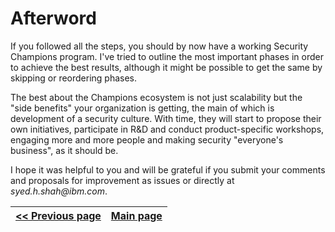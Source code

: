 # Afterword
If you followed all the steps, you should by now have a working Security Champions
program. I've tried to outline the most important phases in order to achieve
the best results, although it might be possible to get the same by skipping or
reordering phases.

The best about the Champions ecosystem is not just scalability but the "side benefits"
your organization is getting, the main of which is development of a security culture. With time,
they will start to propose their own initiatives, participate in R&D and conduct
product-specific workshops, engaging more and more people and making security
"everyone's business", as it should be.


I hope it was helpful to you and will be grateful if you submit your comments and proposals for improvement as issues or directly at _syed.h.shah@ibm.com_.


[<< Previous page](6.%20Maintain%20interest.md) | [Main page](../README.md)
| --- | --- |
